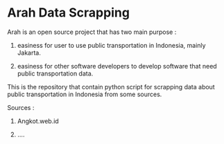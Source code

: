 # Arah Data Scrapping

Arah is an open source project that has two main purpose :

1. easiness for user to use public transportation in Indonesia, mainly Jakarta.

2. easiness for other software developers to develop software that need public transportation data.

This is the repository that contain python script for scrapping data about public transportation in Indonesia from some sources.

Sources :
1. Angkot.web.id

2. ....
